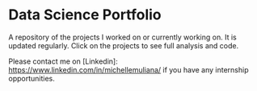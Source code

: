 # Data Science Portfolio #

A repository of the projects I worked on or currently working on. It is updated regularly. Click on the projects to see full analysis and code.

Please contact me on [Linkedin]: https://www.linkedin.com/in/michellemuliana/ if you have any internship opportunities.
